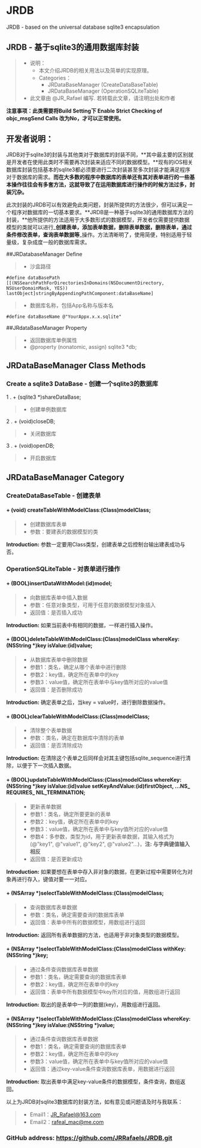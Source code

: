 # JRDB
JRDB - based on the universal database sqlite3 encapsulation
## JRDB - 基于sqlite3的通用数据库封装
>* 说明：
>	* 本文介绍JRDB的相关用法以及简单的实现原理。
>	* Categories：
>		* JRDataBaseManager (CreateDataBaseTable)
>		* JRDataBaseManager (OperationSQLiteTable)
>* 此文章由 @JR_Rafael 编写. 若转载此文章，请注明出处和作者

**注意事项：此类需要将Build Setting下 Enable Strict Checking of objc_msgSend Calls 改为No，才可以正常使用。**

## 开发者说明：
JRDB对于sqlite3的封装与其他类对于数据库的封装不同，**其中最主要的区别就是开发者在使用此类时不需要再次封装来适应不同的数据模型。**现有的iOS相关数据库封装包括基本的sqlite3都必须要进行二次封装甚至多次封装才能满足程序对于数据库的需求。**而在大多数的程序中数据库的表单还有其对表单进行的一些基本操作往往会有多套方法，这就导致了在运用数据库进行操作的时候方法过多，封装冗杂。**

此次封装的JRDB可以有效避免此类问题，封装所提供的方法很少，但可以满足一个程序对数据库的一切基本要求。**JRDB是一种基于sqlite3的通用数据库方法的封装，**他所提供的方法适用于大多数形式的数据模型，开发者仅需要提供数据模型的类就可以进行_**创建表单，添加表单数据，删除表单数据，删除表单，通过条件修改表单，查询表单数据等**_操作。方法清晰明了，使用简便，特别适用于轻量级，复杂成度一般的数据库需求。


##JRDatabaseManager Define
> * 沙盒路径

```oc
#define dataBasePath [[(NSSearchPathForDirectoriesInDomains(NSDocumentDirectory, NSUserDomainMask, YES)) lastObject]stringByAppendingPathComponent:dataBaseName]
```
> * 数据库名称，包括App名称与版本名

```oc
#define dataBaseName @"YourAppx.x.x.sqlite"
```


##JRdataBaseManager Property
> * 返回数据库单例属性
> * @property (nonatomic, assign) sqlite3 *db; 

## JRDataBaseManager Class Methods
### Create a sqlite3 DataBase -	创建一个sqlite3的数据库
1 . + (sqlite3 *)shareDataBase;
> * 创建单例数据库

2 . + (void)closeDB;
> * 关闭数据库

3 . + (void)openDB;
> * 开启数据库 



## JRDataBaseManager Category
### CreateDataBaseTable -	创建表单
#### + (void) createTableWithModelClass:(Class)modelClass;
> * 创建数据库表单
>  * 参数：要建表的数据模型的类

**Introduction:** 参数一定要用Class类型，创建表单之后控制台输出建表成功与否。

### OperationSQLiteTable -	对表单进行操作
#### + (BOOL)insertDataWithModel:(id)model;
> * 向数据库表单中插入数据
> * 参数：任意对象类型，可用于任意的数据模型对象插入
> * 返回值：是否插入成功

**Introduction:** 如果当前表中有相同的数据，一样进行插入操作。

#### + (BOOL)deleteTableWithModelClass:(Class)modelClass whereKey:(NSString *)key isValue:(id)value;
> * 从数据库表单中删除数据
> * 参数1：类名，确定从哪个表单中进行删除
> * 参数2：key值，确定所在表单中的key
> * 参数3：value值，确定所在表单中与key值所对应的value值
> * 返回值：是否删除成功

**Introduction:** 确定表单之后，当key = value时，进行删除数据操作。

#### + (BOOL)clearTableWithModelClass:(Class)modelClass;
> * 清除整个表单数据
> * 参数：类名，确定在数据库中清除的表单
> * 返回值：是否清除成功

**Introduction:** 在清除这个表单之后同样会对其主键包括sqlite_sequence进行清除，以便于下一次插入数据。

#### + (BOOL)updateTableWithModelClass:(Class)modelClass whereKey:(NSString *)key isValue:(id)value setKeyAndValue:(id)firstObject, ...NS_ REQUIRES_ NIL_TERMINATION;
> * 更新表单数据
> * 参数1：类名，确定所要更新的表单
> * 参数2：key值，确定所在表单中的key
> * 参数3：value值，确定所在表单中与key值所对应的value值
> * 参数4：多参数，类型为id，用于更新表单数据，其输入格式为(@"key1", @"value1", @"key2", @"value2"...)，**注: 与字典键值输入相反**
> * 返回值：是否更新成功

**Introduction:** 如果要想在表单中存入非对象的数据，在更新过程中需要转化为对象再进行存入，键值对要一一对应。

#### + (NSArray *)selectTableWithModelClass:(Class)modelClass;
> * 查询数据库表单数据
> * 参数：类名，确定需要查询的数据库表单
> * 返回值：表单中所有的数据模型，用数组进行返回

**Introduction:** 返回所有表单数据的方法，也适用于非对象类型的数据模型。

#### + (NSArray *)selectTableWithModelClass:(Class)modelClass withKey:(NSString *)key;
> * 通过条件查询数据库表单数据
> * 参数1：类名，确定需要查询的数据库表单
> * 参数2：key值，确定所在表单中的key
> * 返回值：表单中所有数据模型中key所对应的值，用数组进行返回

**Introduction:** 取出的是表单中一列的数据(key)，用数组进行返回。

#### + (NSArray *)selectTableWithModelClass:(Class)modelClass whereKey:(NSString *)key isValue:(NSString *)value;
> * 通过条件查询数据库表单数据
> * 参数1：类名，确定需要查询的数据库表单
> * 参数2：key值，确定所在表单中的key
> * 参数3：value值，确定所在表单中与key值所对应的value值
> * 返回值：通过key-value条件查询数据库表单，用数据进行返回

**Introduction:** 取出表单中满足key-value条件的数据模型，条件查询，数组返回。

以上为JRDB对sqlite3数据库的封装方法，如有意见或问题请及时与我联系：
> * Email1：JR_Rafael@163.com
> * Email2：rafeal_mac@me.com

### GitHub address: https://github.com/JRRafaels/JRDB.git

